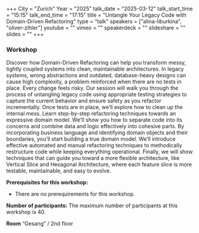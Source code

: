 +++
City = "Zurich"
Year = "2025"
talk_date = "2025-03-12"
talk_start_time = "15:15"
talk_end_time = "17:15"
title = "Untangle Your Legacy Code with Domain-Driven Refactoring"
type = "talk"
speakers = ["alina-liburkina", "oliver-zihler"]
youtube = ""
vimeo = ""
speakerdeck = ""
slideshare = ""
slides = ""
+++

### Workshop

Discover how Domain-Driven Refactoring can help you transform messy, tightly coupled systems into clean, maintainable architectures.
In legacy systems, wrong abstractions and outdated, database-heavy designs can cause high complexity, a problem reinforced when there are no tests in place. Every change feels risky. Our session will walk you through the process of untangling legacy code using appropriate testing strategies to capture the current behavior and ensure safety as you refactor incrementally.
Once tests are in place, we’ll explore how to clean up the internal mess. Learn step-by-step refactoring techniques towards an expressive domain model. We'll show you how to separate code into its concerns and combine data and logic effectively into cohesive parts. By incorporating business language and identifying domain objects and their boundaries, you’ll start building a true domain model.
We’ll introduce effective automated and manual refactoring techniques to methodically restructure code while keeping everything operational. Finally, we will show techniques that can guide you toward a more flexible architecture, like Vertical Slice and Hexagonal Architecture, where each feature slice is more testable, maintainable, and easy to evolve.

<strong>Prerequisites for this workshop:</strong>
- There are no prerequirements for this workshop.

<strong>Number of participants:</strong>
The maximum number of participants at this workshop is 40.

<strong>Room</strong>
“Gesang” / 2nd floor